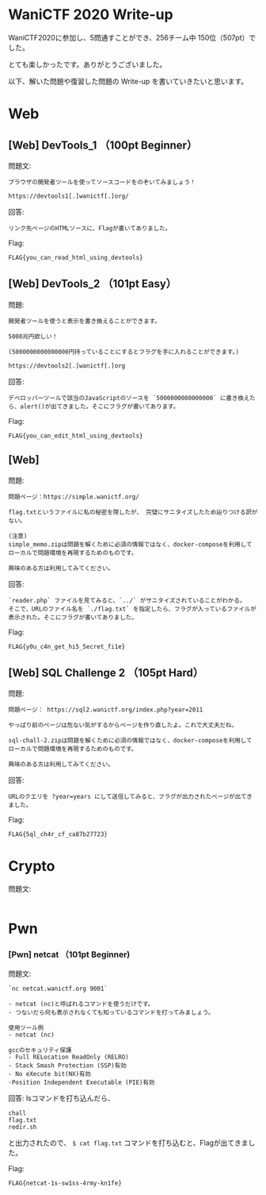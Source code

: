 # WaniCTF 2020 Write-up

WaniCTF2020に参加し、5問通すことができ、256チーム中 150位（507pt）でした。

とても楽しかったです。ありがとうございました。

以下、解いた問題や復習した問題の Write-up を書いていきたいと思います。

# Web

## [Web] DevTools_1 （100pt Beginner）
問題文:
```
ブラウザの開発者ツールを使ってソースコードをのぞいてみましょう！

https://devtools1[.]wanictf[.]org/
```

回答:
```
リンク先ページのHTMLソースに、Flagが書いてありました。
```

Flag:
```
FLAG{you_can_read_html_using_devtools}
```

## [Web] DevTools_2 （101pt Easy）
問題:
```
開発者ツールを使うと表示を書き換えることができます。

5000兆円欲しい！

(5000000000000000円持っていることにするとフラグを手に入れることができます。)

https://devtools2[.]wanictf[.]org
```

回答:
```
デベロッパーツールで該当のJavaScriptのソースを `5000000000000000` に書き換えたら、alert()が出てきました。そこにフラグが書いてあります。
```

Flag:
```
FLAG{you_can_edit_html_using_devtools}
```

## [Web]

問題:
```
問題ページ：https://simple.wanictf.org/

flag.txtというファイルに私の秘密を隠したが、 完璧にサニタイズしたため辿りつける訳がない。

(注意)
simple_memo.zipは問題を解くために必須の情報ではなく、docker-composeを利用してローカルで問題環境を再現するためのものです。

興味のある方は利用してみてください。
```

回答:
```
`reader.php` ファイルを見てみると、`../` がサニタイズされていることがわかる。
そこで、URLのファイル名を `./flag.txt` を指定したら、フラグが入っているファイルが表示された。そこにフラグが書いてありました。
```

Flag:
```
FLAG{y0u_c4n_get_hi5_5ecret_fi1e}
```

## [Web] SQL Challenge 2 （105pt Hard）

問題:
```
問題ページ： https://sql2.wanictf.org/index.php?year=2011

やっぱり前のページは危ない気がするからページを作り直したよ。これで大丈夫だね。

sql-chall-2.zipは問題を解くために必須の情報ではなく、docker-composeを利用してローカルで問題環境を再現するためのものです。

興味のある方は利用してみてください。

```

回答:
```
URLのクエリを ?year=years にして送信してみると、フラグが出力されたページが出てきました。
```

Flag:
```
FLAG{5ql_ch4r_cf_ca87b27723}
```


# Crypto

問題文:
```
```

# Pwn

### [Pwn] netcat （101pt Beginner)

問題文:
```
`nc netcat.wanictf.org 9001`

- netcat (nc)と呼ばれるコマンドを使うだけです。
- つないだら何も表示されなくても知っているコマンドを打ってみましょう。

使用ツール例
- netcat (nc)

gccのセキュリティ保護
- Full RELocation ReadOnly (RELRO)
- Stack Smash Protection (SSP)有効
- No eXecute bit(NX)有効
-Position Independent Executable (PIE)有効
```

回答:
lsコマンドを打ち込んだら、
```
chall
flag.txt
redir.sh
```
と出力されたので、
```$ cat flag.txt```
コマンドを打ち込むと、Flagが出てきました。

Flag:
```
FLAG{netcat-1s-sw1ss-4rmy-kn1fe}
```
